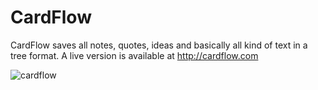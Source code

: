 CardFlow
================
CardFlow saves all notes, quotes, ideas and basically all kind of text in a tree format. A live version is available at http://cardflow.com

![cardflow](https://i.imgur.com/ynxXzP4.png)

